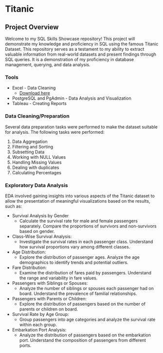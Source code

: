 # Titanic
## Project Overview
Welcome to my SQL Skills Showcase repository! This project will demonstrate my knowledge and proficiency in SQL using the famous Titanic Dataset. This repository serves as a testament to my ability to extract valuable information from real-world datasets and present findings through SQL queries. It is a demonstration of my proficiency in database management, querying, and data analysis.
### Tools
- Excel - Data Cleaning 
  - [Download here](https://www.kaggle.com/datasets/shuofxz/titanic-machine-learning-from-disaster/download?datasetVersionNumber=1) 
- PostgreSQL and PgAdmin - Data Analysis and Visualization
- Tableau - Creating Reports

### Data Cleaning/Preparation

Several data preparation tasks were performed to make the dataset suitable for analysis. The following tasks were performed:
1.	Data Aggregation
2.	Filtering and Sorting
3.	Subsetting Data
4.	Working with NULL Values
5.	Handling Missing Values
6.	Dealing with duplicates
7.	Calculating Percentages
   
### Exploratory Data Analysis

EDA involved gaining insights into various aspects of the Titanic dataset to allow the presentation of meaningful visualizations based on the results, such as:

- Survival Analysis by Gender
  - Calculate the survival rate for male and female passengers separately. Compare the proportions of survivors and non-survivors based on gender.
- Class-Wise Survival Analysis:
  - Investigate the survival rates in each passenger class. Understand how survival proportions vary among different classes.
- Age Distribution:
  - Explore the distribution of passenger ages. Analyze the age demographics to identify trends and potential outliers.
- Fare Distribution:
  - Examine the distribution of fares paid by passengers. Understand the range and variability in fare values.
- Passengers with Siblings or Spouses:
  - Analyze the number of siblings or spouses each passenger had on board. Understand the prevalence of familial relationships.
- Passengers with Parents or Children:
  - Explore the distribution of passengers based on the number of parents or children on board.
- Survival Rate by Age Group:
  - Group passengers into age categories and analyze the survival rate within each group.
- Embarkation Port Analysis:
  - Analyze the distribution of passengers based on the embarkation port. Understand the composition of passengers from different ports.

